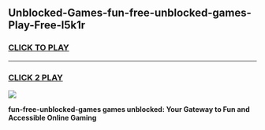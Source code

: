 
## Unblocked-Games-fun-free-unblocked-games-Play-Free-l5k1r
<h3>
<a href="https://premium76.site?title=fun-free-unblocked-games&ref=22A">CLICK TO PLAY</a></h3>
<hr>

<h3>
<a href="https://premium76.site?title=fun-free-unblocked-games&ref=22A">CLICK 2 PLAY</a>
  
</h3>

<a href="https://premium76.site?title=fun-free-unblocked-games&ref=22A"><img src="https://clearcache.store/games.png"></a>


**fun-free-unblocked-games games unblocked: Your Gateway to Fun and Accessible Online Gaming**
